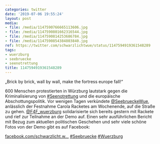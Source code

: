 ```yaml
---
categories: twitter
date: '2019-07-06 19:55:24'
layout: post
media:
- file: /media/1147590766665113606.jpg
- file: /media/1147590801662316544.jpg
- file: /media/1147590814253686784.jpg
- file: /media/1147590854384803840.jpg
ref: https://twitter.com/schwarzlichtwue/status/1147594919361548289
tags:
- wuerzburg
- seebruecke
- seenotrettung
title: 1147594919361548289
---
```

„Brick by brick, wall by wall, make the fortress europe fall!“

600 Menschen protestierten in Würzburg lautstark gegen die Kriminalisierung von [#Seenotrettung](/t/seenotrettung) und die europäische Abschottungspolitik. 
Vor wenigen Tagen verkündete [@SeebrueckeWue](https://twitter.com/SeebrueckeWue), anlässlich der Festnahme Carola Racketes am Wochenende, auf die Straße zu gehen. [@F4F_wuerzburg](https://twitter.com/F4F_wuerzburg) solidarisierte sich bereits gestern mit Rackete und rief zur Teilnahme an der Demo auf.
Einen sehr ausführlichen Bericht mit Bezug zum aktuellen politischen Geschehen und sehr viele schöne Fotos von der Demo gibt es auf Facebook:

[facebook.com/schwarzlicht.w…](https://www.facebook.com/schwarzlicht.wue/posts/603016730106371)
[#Seebruecke](/t/seebruecke) [#Wuerzburg](/t/wuerzburg) 